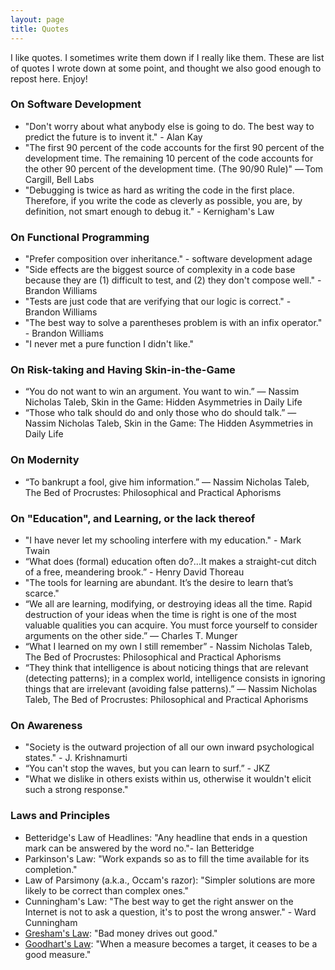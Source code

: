 ```yaml
---
layout: page
title: Quotes
---
```


I like quotes. I sometimes write them down if I really like them. These are list of quotes I wrote down at some point, and thought we also good enough to repost here. Enjoy!

### On Software Development
* "Don't worry about what anybody else is going to do. The best way to predict the future is to invent it." - Alan Kay
* "The first 90 percent of the code accounts for the first 90 percent of the development time. The remaining 10 percent of the code accounts for the other 90 percent of the development time. (The 90/90 Rule)" — Tom Cargill, Bell Labs
* "Debugging is twice as hard as writing the code in the first place. Therefore, if you write the code as cleverly as possible, you are, by definition, not smart enough to debug it." - Kernigham's Law

### On Functional Programming
* "Prefer composition over inheritance." - software development adage
* "Side effects are the biggest source of complexity in a code base because they are (1) difficult to test, and (2) they don't compose well." - Brandon Williams
* "Tests are just code that are verifying that our logic is correct." - Brandon Williams
* "The best way to solve a parentheses problem is with an infix operator." - Brandon Williams
* "I never met a pure function I didn't like."

### On Risk-taking and Having Skin-in-the-Game
* “You do not want to win an argument. You want to win.”  ― Nassim Nicholas Taleb, Skin in the Game: Hidden Asymmetries in Daily Life
* “Those who talk should do and only those who do should talk.” ― Nassim Nicholas Taleb, Skin in the Game: The Hidden Asymmetries in Daily Life

### On Modernity
* “To bankrupt a fool, give him information.” ― Nassim Nicholas Taleb, The Bed of Procrustes: Philosophical and Practical Aphorisms

### On "Education", and Learning, or the lack thereof
* "I have never let my schooling interfere with my education." - Mark Twain
* “What does (formal) education often do?...It makes a straight-cut ditch of a free, meandering brook.” - Henry David Thoreau
* "The tools for learning are abundant. It’s the desire to learn that’s scarce."
* “We all are learning, modifying, or destroying ideas all the time. Rapid destruction of your ideas when the time is right is one of the most valuable qualities you can acquire. You must force yourself to consider arguments on the other side.” ― Charles T. Munger
* “What I learned on my own I still remember” - Nassim Nicholas Taleb, The Bed of Procrustes: Philosophical and Practical Aphorisms
* “They think that intelligence is about noticing things that are relevant (detecting patterns); in a complex world, intelligence consists in ignoring things that are irrelevant (avoiding false patterns).” ― Nassim Nicholas Taleb, The Bed of Procrustes: Philosophical and Practical Aphorisms

### On Awareness
* "Society is the outward projection of all our own inward psychological states." - J. Krishnamurti
* “You can't stop the waves, but you can learn to surf.” - JKZ
* "What we dislike in others exists within us, otherwise it wouldn't elicit such a strong response."

### Laws and Principles
* Betteridge's Law of Headlines: "Any headline that ends in a question mark can be answered by the word no."- Ian Betteridge
* Parkinson's Law: "Work expands so as to fill the time available for its completion."
* Law of Parsimony (a.k.a., Occam's razor): "Simpler solutions are more likely to be correct than complex ones."
* Cunningham's Law: "The best way to get the right answer on the Internet is not to ask a question, it's to post the wrong answer." - Ward Cunningham
* [Gresham's Law](https://en.wikipedia.org/wiki/Gresham%27s_law): "Bad money drives out good."
* [Goodhart's Law](https://en.wikipedia.org/wiki/Goodhart%27s_law): "When a measure becomes a target, it ceases to be a good measure."
